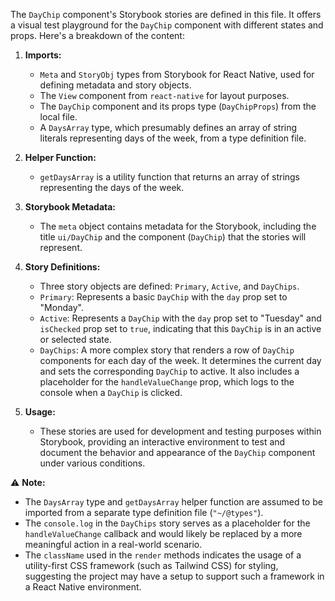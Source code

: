 The `DayChip` component's Storybook stories are defined in this file. It offers a visual test playground for the `DayChip` component with different states and props. Here's a breakdown of the content:

1. **Imports:**
   - `Meta` and `StoryObj` types from Storybook for React Native, used for defining metadata and story objects.
   - The `View` component from `react-native` for layout purposes.
   - The `DayChip` component and its props type (`DayChipProps`) from the local file.
   - A `DaysArray` type, which presumably defines an array of string literals representing days of the week, from a type definition file.

2. **Helper Function:**
   - `getDaysArray` is a utility function that returns an array of strings representing the days of the week.

3. **Storybook Metadata:**
   - The `meta` object contains metadata for the Storybook, including the title `ui/DayChip` and the component (`DayChip`) that the stories will represent.

4. **Story Definitions:**
   - Three story objects are defined: `Primary`, `Active`, and `DayChips`.
   - `Primary`: Represents a basic `DayChip` with the `day` prop set to "Monday".
   - `Active`: Represents a `DayChip` with the `day` prop set to "Tuesday" and `isChecked` prop set to `true`, indicating that this `DayChip` is in an active or selected state.
   - `DayChips`: A more complex story that renders a row of `DayChip` components for each day of the week. It determines the current day and sets the corresponding `DayChip` to active. It also includes a placeholder for the `handleValueChange` prop, which logs to the console when a `DayChip` is clicked.

5. **Usage:**
   - These stories are used for development and testing purposes within Storybook, providing an interactive environment to test and document the behavior and appearance of the `DayChip` component under various conditions.

⚠️ **Note:**
- The `DaysArray` type and `getDaysArray` helper function are assumed to be imported from a separate type definition file (`"~/@types"`).
- The `console.log` in the `DayChips` story serves as a placeholder for the `handleValueChange` callback and would likely be replaced by a more meaningful action in a real-world scenario.
- The `className` used in the `render` methods indicates the usage of a utility-first CSS framework (such as Tailwind CSS) for styling, suggesting the project may have a setup to support such a framework in a React Native environment.